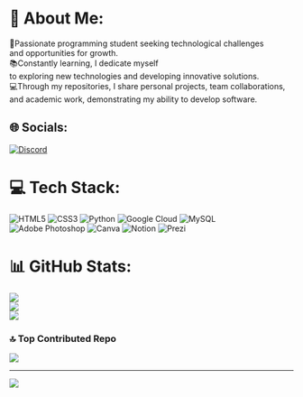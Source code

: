 # 💫 About Me:
🌱Passionate programming student seeking technological challenges<br>and opportunities for growth.<br>📚Constantly learning, I dedicate myself <br>to exploring new technologies and developing innovative solutions.<br>💻Through my repositories, I share personal projects, team collaborations, and academic work, demonstrating my ability to develop software.<br>

## 🌐 Socials:
[![Discord](https://img.shields.io/badge/Discord-%237289DA.svg?logo=discord&logoColor=white)](https://discord.gg/GWhiteWolf#4753) 

# 💻 Tech Stack:
![HTML5](https://img.shields.io/badge/html5-%23E34F26.svg?style=for-the-badge&logo=html5&logoColor=white) ![CSS3](https://img.shields.io/badge/css3-%231572B6.svg?style=for-the-badge&logo=css3&logoColor=white) ![Python](https://img.shields.io/badge/python-3670A0?style=for-the-badge&logo=python&logoColor=ffdd54) ![Google Cloud](https://img.shields.io/badge/Google%20Cloud-%234285F4.svg?style=for-the-badge&logo=google-cloud&logoColor=white) ![MySQL](https://img.shields.io/badge/mysql-%2300f.svg?style=for-the-badge&logo=mysql&logoColor=white) ![Adobe Photoshop](https://img.shields.io/badge/adobephotoshop-%2331A8FF.svg?style=for-the-badge&logo=adobephotoshop&logoColor=white) ![Canva](https://img.shields.io/badge/Canva-%2300C4CC.svg?style=for-the-badge&logo=Canva&logoColor=white) ![Notion](https://img.shields.io/badge/Notion-%23000000.svg?style=for-the-badge&logo=notion&logoColor=white) ![Prezi](https://img.shields.io/badge/Prezi-%23000000.svg?style=for-the-badge&logo=Prezi&logoColor=white)
# 📊 GitHub Stats:
![](https://github-readme-stats.vercel.app/api?username=GWhiteWolf&theme=blue-green&hide_border=false&include_all_commits=false&count_private=false)<br/>
![](https://github-readme-streak-stats.herokuapp.com/?user=GWhiteWolf&theme=blue-green&hide_border=false)<br/>
![](https://github-readme-stats.vercel.app/api/top-langs/?username=GWhiteWolf&theme=blue-green&hide_border=false&include_all_commits=false&count_private=false&layout=compact)


### 🔝 Top Contributed Repo
![](https://github-contributor-stats.vercel.app/api?username=GWhiteWolf&limit=5&theme=dark&combine_all_yearly_contributions=true)


---
[![](https://visitcount.itsvg.in/api?id=GWhiteWolf&icon=0&color=0)](https://visitcount.itsvg.in)

<!-- Proudly created with GPRM ( https://gprm.itsvg.in ) -->
